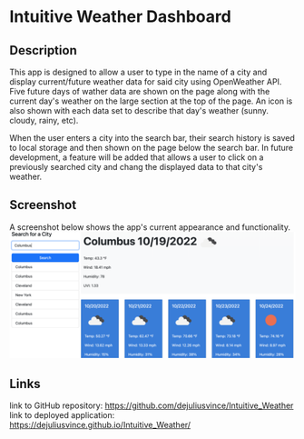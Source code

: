 # Intuitive Weather Dashboard

## Description
This app is designed to allow a user to type in the name of a city and display current/future weather data for said city using OpenWeather API. Five future days of wather data are shown on the page along with the current day's weather on the large section at the top of the page. An icon is also shown with each data set to describe that day's weather (sunny. cloudy, rainy, etc). 

When the user enters a city into the search bar, their search history is saved to local storage and then shown on the page below the search bar. In future development, a feature will be added that allows a user to click on a previously searched city and chang the displayed data to that city's weather.

## Screenshot
A screenshot below shows the app's current appearance and functionality.
![Screenshot showing the UI design](./weather-dashboard_screenshot.png)

## Links
link to GitHub repository: https://github.com/dejuliusvince/Intuitive_Weather </br>
link to deployed application: https://dejuliusvince.github.io/Intuitive_Weather/




